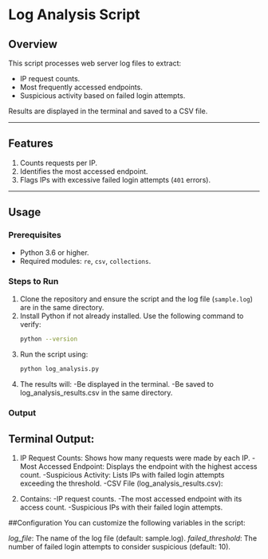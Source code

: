 # Log Analysis Script

## Overview
This script processes web server log files to extract:
- IP request counts.
- Most frequently accessed endpoints.
- Suspicious activity based on failed login attempts.

Results are displayed in the terminal and saved to a CSV file.

---

## Features
1. Counts requests per IP.
2. Identifies the most accessed endpoint.
3. Flags IPs with excessive failed login attempts (`401` errors).

---

## Usage

### Prerequisites
- Python 3.6 or higher.
- Required modules: `re`, `csv`, `collections`.

### Steps to Run
1. Clone the repository and ensure the script and the log file (`sample.log`) are in the same directory.
2. Install Python if not already installed. Use the following command to verify:
   ```bash
   python --version
3. Run the script using:
   ```bash
   python log_analysis.py
4. The results will:
   -Be displayed in the terminal.
   -Be saved to log_analysis_results.csv in the same directory.

### Output
## Terminal Output:

1. IP Request Counts: Shows how many requests were made by each IP.
   -Most Accessed Endpoint: Displays the endpoint with the highest access count.
   -Suspicious Activity: Lists IPs with failed login attempts exceeding the threshold.
   -CSV File (log_analysis_results.csv):

2. Contains:
   -IP request counts.
   -The most accessed endpoint with its access count.
   -Suspicious IPs with their failed login attempts.

##Configuration
You can customize the following variables in the script:

*log_file*: The name of the log file (default: sample.log).
*failed_threshold*: The number of failed login attempts to consider suspicious (default: 10).

